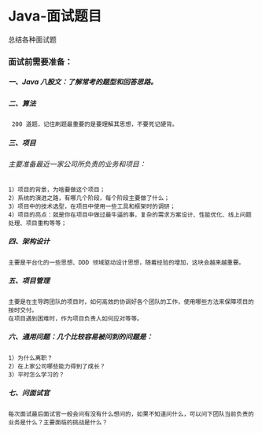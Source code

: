 # Java-面试题目
总结各种面试题

### 面试前需要准备：

##### 一、Java 八股文：了解常考的题型和回答思路。

##### 二、算法
     200 道题，记住刷题最重要的是要理解其思想，不要死记硬背。

##### 三、项目
######  主要准备最近一家公司所负责的业务和项目：
    1）项目的背景，为啥要做这个项目；
    2）系统的演进之路，有哪几个阶段，每个阶段主要做了什么；
    3）项目中的技术选型，在项目中使用一些工具和框架时的调研；
    4）项目的亮点：就是你在项目中做过最牛逼的事，复杂的需求方案设计、性能优化、线上问题处理、项目重构等等；
    
##### 四、架构设计
    主要是平台化的一些思想、DDD 领域驱动设计思想，随着经验的增加，这块会越来越重要。

##### 五、项目管理
    主要是在主导跨团队的项目时，如何高效的协调好各个团队的工作，使用哪些方法来保障项目的按时交付。
    在项目遇到困难时，作为项目负责人如何应对等等。

##### 六、通用问题：几个比较容易被问到的问题是：
    1）为什么离职？
    2）在上家公司哪些能力得到了成长？
    3）平时怎么学习的？

##### 七、问面试官
    每次面试最后面试官一般会问有没有什么想问的，如果不知道问什么，可以问下团队当前负责的业务是什么？主要面临的挑战是什么？